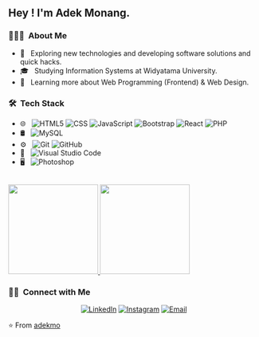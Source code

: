 <h2> Hey ! I'm Adek Monang.</h2>

<h3> 👨🏻‍💻 &nbsp;About Me </h3>

- 🤔 &nbsp; Exploring new technologies and developing software solutions and quick hacks.
- 🎓 &nbsp; Studying Information Systems at Widyatama University.
- 🌱 &nbsp; Learning more about Web Programming (Frontend) & Web Design.

<h3> 🛠 &nbsp;Tech Stack</h3>

- 🌐 &nbsp;
  ![HTML5](https://img.shields.io/badge/-HTML5-333333?style=flat&logo=HTML5)
  ![CSS](https://img.shields.io/badge/-CSS-333333?style=flat&logo=CSS3&logoColor=1572B6)
  ![JavaScript](https://img.shields.io/badge/-JavaScript-333333?style=flat&logo=javascript)
  ![Bootstrap](https://img.shields.io/badge/-Bootstrap-333333?style=flat&logo=bootstrap&logoColor=563D7C)
  ![React](https://img.shields.io/badge/-React-333333?style=flat&logo=react)
  ![PHP](https://img.shields.io/badge/-PHP-333333?style=flat&logo=php)
- 🛢 &nbsp;
  ![MySQL](https://img.shields.io/badge/-MySQL-333333?style=flat&logo=mysql)
- ⚙️ &nbsp;
  ![Git](https://img.shields.io/badge/-Git-333333?style=flat&logo=git)
  ![GitHub](https://img.shields.io/badge/-GitHub-333333?style=flat&logo=github)
- 🔧 &nbsp;
  ![Visual Studio Code](https://img.shields.io/badge/-Visual%20Studio%20Code-333333?style=flat&logo=visual-studio-code&logoColor=007ACC)
- 🖥 &nbsp;
  ![Photoshop](https://img.shields.io/badge/-Photoshop-333333?style=flat&logo=adobe-photoshop)

<br/>

<a href="https://github.com/adekmo">
  <img height="180em" src="https://github-readme-stats.vercel.app/api?username=adekmo&theme=buefy&show_icons=true" />
  <img height="180em" src="https://github-readme-stats.vercel.app/api/top-langs/?username=adekmo&theme=buefy&layout=compact" />
</a>

<br/>

<h3> 🤝🏻 &nbsp;Connect with Me </h3>

<p align="center">
<a href="https://www.linkedin.com/in/adekmo/"><img alt="LinkedIn" src="https://img.shields.io/badge/LinkedIn-Monang%20Bahana%20Harsuda-blue?style=flat-square&logo=linkedin"></a>
<a href="https://www.instagram.com/adekmo_/"><img alt="Instagram" src="https://img.shields.io/badge/Instagram-adekmo__-blue?style=flat-square&logo=instagram"></a>
<a href="mailto:monangbahana@gmail.com"><img alt="Email" src="https://img.shields.io/badge/Email-monangbahana@gmail.com-blue?style=flat-square&logo=gmail"></a>
</p>

⭐️ From [adekmo](https://github.com/adekmo)
